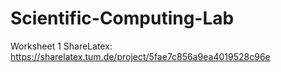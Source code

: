 # Scientific-Computing-Lab

Worksheet 1 ShareLatex: https://sharelatex.tum.de/project/5fae7c856a9ea4019528c96e